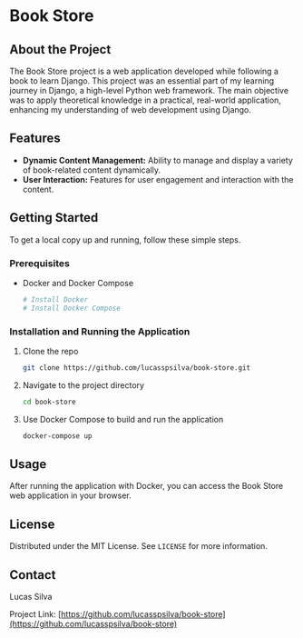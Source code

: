 
# Book Store

## About the Project
The Book Store project is a web application developed while following a book to learn Django. This project was an essential part of my learning journey in Django, a high-level Python web framework. The main objective was to apply theoretical knowledge in a practical, real-world application, enhancing my understanding of web development using Django.

## Features

- **Dynamic Content Management:** Ability to manage and display a variety of book-related content dynamically.
- **User Interaction:** Features for user engagement and interaction with the content.

## Getting Started

To get a local copy up and running, follow these simple steps.

### Prerequisites

- Docker and Docker Compose
  ```sh
  # Install Docker
  # Install Docker Compose
  ```

### Installation and Running the Application

1. Clone the repo
   ```sh
   git clone https://github.com/lucasspsilva/book-store.git
   ```
2. Navigate to the project directory
   ```sh
   cd book-store
   ```
3. Use Docker Compose to build and run the application
   ```sh
   docker-compose up
   ```

## Usage

After running the application with Docker, you can access the Book Store web application in your browser.

## License

Distributed under the MIT License. See `LICENSE` for more information.

## Contact

Lucas Silva

Project Link: [https://github.com/lucasspsilva/book-store](https://github.com/lucasspsilva/book-store)
